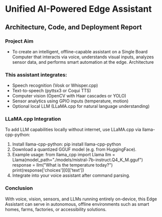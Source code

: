# Unified AI-Powered Edge Assistant
## Architecture, Code, and Deployment Report

### Project Aim
- To create an intelligent, offline-capable assistant on a Single Board Computer that interacts via voice,
understands visual inputs, analyzes sensor data, and performs smart automation at the edge.
Architecture
### This assistant integrates:
- Speech recognition (Vosk or Whisper.cpp)
- Text-to-speech (pyttsx3 or Coqui TTS)
- Computer vision (OpenCV with Haar cascades or YOLO)
- Sensor analytics using GPIO inputs (temperature, motion)
- Optional local LLM (LLaMA.cpp for natural language understanding)

### LLaMA.cpp Integration
To add LLM capabilities locally without internet, use LLaMA.cpp via llama-cpp-python:
1. Install llama-cpp-python:
 pip install llama-cpp-python
2. Download a quantized GGUF model (e.g. from HuggingFace).
3. Example usage:
 from llama_cpp import Llama
 llm = Llama(model_path="./models/mistral-7b-instruct.Q4_K_M.gguf")
 response = llm("What is the temperature today?")
 print(response['choices'][0]['text'])
4. Integrate into your voice assistant after command parsing.
### Conclusion
With voice, vision, sensors, and LLMs running entirely on-device, this Edge Assistant can serve in
autonomous, offline environments such as smart homes, farms, factories, or accessibility solutions.
